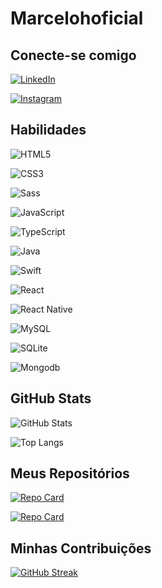 # Marcelohoficial

## Conecte-se comigo
[![LinkedIn](https://img.shields.io/badge/LinkedIn-000?style=for-the-badge&logo=linkedin&logoColor=0E76A8)](https://www.linkedin.com/in/marcelohoficial/)

[![Instagram](https://img.shields.io/badge/Instagram-000?style=for-the-badge&logo=instagram)](https://www.instagram.com/marceloh_oficial/)

## Habilidades
![HTML5](https://img.shields.io/badge/HTML5-000?style=for-the-badge&logo=html5)

![CSS3](https://img.shields.io/badge/CSS3-000?style=for-the-badge&logo=css3&logoColor=264CE4)

![Sass](https://img.shields.io/badge/Sass-000?style=for-the-badge&logo=sass)

![JavaScript](https://img.shields.io/badge/JavaScript-000?style=for-the-badge&logo=javascript)

![TypeScript](https://img.shields.io/badge/TypeScript-000?style=for-the-badge&logo=typescript)

![Java](https://img.shields.io/badge/Java-000?style=for-the-badge&logo=java)

![Swift](https://img.shields.io/badge/Swift-000?style=for-the-badge&logo=swift)

![React](https://img.shields.io/badge/React-000?style=for-the-badge&logo=react)

![React Native](https://img.shields.io/badge/React-Native-000?style=for-the-badge&logo=React-Native)

![MySQL](https://img.shields.io/badge/MySQL-000?style=for-the-badge&logo=mysql&logoColor=005C84)

![SQLite](https://img.shields.io/badge/SQLite-000?style=for-the-badge&logo=sqlite&logoColor=07405E)

![Mongodb](https://img.shields.io/badge/Mongodb-000?style=for-the-badge&logo=Mongodb&logoColor=07405E)

## GitHub Stats

![GitHub Stats](https://github-readme-stats.vercel.app/api?username=marcelohoficial&theme=transparent&bg_color=000&border_color=30A3DC&show_icons=true&icon_color=30A3DC&title_color=E94D5F&text_color=FFF)

![Top Langs](https://github-readme-stats-git-masterrstaa-rickstaa.vercel.app/api/top-langs/?username=marcelohoficial&bg_color=000&border_color=30A3DC&title_color=E94D5F&text_color=FFF)

## Meus Repositórios

[![Repo Card](https://github-readme-stats.vercel.app/api/pin/?username=marcelohoficial&repo=Curso-Swift-DIO&bg_color=000&border_color=30A3DC&show_icons=true&icon_color=30A3DC&title_color=E94D5F&text_color=FFF)](https://github.com/marcelohoficial/Curso-Swift-DIO)

[![Repo Card](https://github-readme-stats.vercel.app/api/pin/?username=marcelohoficial&repo=dio-lab-open-source&bg_color=000&border_color=30A3DC&show_icons=true&icon_color=30A3DC&title_color=E94D5F&text_color=FFF)](https://github.com/marcelohoficial/dio-lab-open-source)

## Minhas Contribuições

[![GitHub Streak](https://streak-stats.demolab.com/?user=marcelohoficial&theme=bear&background=000&border=30A3DC&dates=FFF)](https://git.io/streak-stats)
